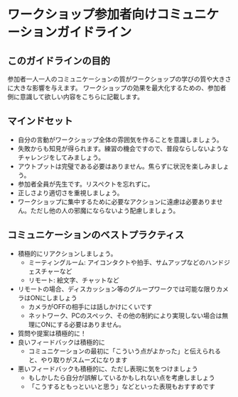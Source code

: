 # ワークショップ参加者向けコミュニケーションガイドライン

## このガイドラインの目的
参加者一人一人のコミュニケーションの質がワークショップの学びの質や大きさに大きな影響を与えます。
ワークショップの効果を最大化するための、参加者側に意識して欲しい内容をこちらに記載します。

## マインドセット
- 自分の言動がワークショップ全体の雰囲気を作ることを意識しましょう。
- 失敗からも知見が得られます。練習の機会ですので、普段ならしないようなチャレンジをしてみましょう。
- アウトプットは完璧である必要はありません。焦らずに状況を楽しみましょう。
- 参加者全員が先生です。リスペクトを忘れずに。
- 正しさより適切さを重視しましょう。
- ワークショップに集中するために必要なアクションに遠慮は必要ありません。ただし他の人の邪魔にならないよう配慮しましょう。

## コミュニケーションのベストプラクティス
- 積極的にリアクションしましょう。
  - ミーティングルーム: アイコンタクトや拍手、サムアップなどのハンドジェスチャーなど
  - リモート: 絵文字、チャットなど
- リモートの場合、ディスカッション等のグループワークでは可能な限りカメラはONにしましょう
  - カメラがOFFの相手には話しかけにくいです
  - ネットワーク、PCのスペック、その他の制約により実現しない場合は無理にONにする必要はありません。
- 質問や提案は積極的に！
- 良いフィードバックは積極的に
  - コミュニケーションの最初に「こういう点がよかった」と伝えられると、やり取りがスムーズになります
- 悪いフィードバックも積極的に、ただし表現に気をつけましょう
  - もしかしたら自分が誤解しているかもしれない点を考慮しましょう
  - 「こうするともっといいと思う」などといった表現もおすすめです





